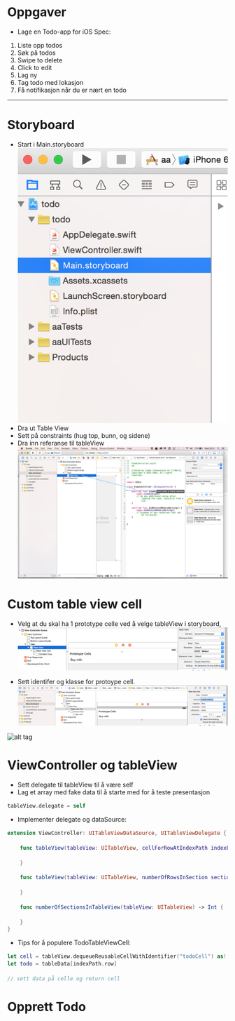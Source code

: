 # Oppgaver

- Lage en Todo-app for iOS
Spec:

1. Liste opp todos
2. Søk på todos
3. Swipe to delete
4. Click to edit
5. Lag ny 
6. Tag todo med lokasjon
7. Få notifikasjon når du er nært en todo

---

# Storyboard

- Start i Main.storyboard
![alt tag](https://github.com/Lomaas/iOS-kurs-foilsett/blob/master/storyboard.png?raw=true)
- Dra ut Table View
- Sett på constraints (hug top, bunn, og sidene)
- Dra inn referanse til tableView
![alt tag](https://github.com/Lomaas/iOS-kurs-foilsett/blob/master/ctrldrag.png?raw=true)


# Custom table view cell

- Velg at du skal ha 1 prototype celle ved å velge tableView i storyboard, 
![alt tag](https://github.com/Lomaas/iOS-kurs-foilsett/blob/master/protoypecell.png?raw=true)

- Sett identifer og klasse for protoype cell. 
![alt tag](https://github.com/Lomaas/iOS-kurs-foilsett/blob/master/customcell.png?raw=true)

![alt tag](raw.githubusercontent.com/Lomaas/iOS-kurs-foilsett/gh-pages/customclass.png)

# ViewController og  tableView

- Sett delegate til tableView til å være self
- Lag et array med fake data til å starte med for å teste presentasjon

```swift
tableView.delegate = self
```

- Implementer delegate og dataSource:

```swift
extension ViewController: UITableViewDataSource, UITableViewDelegate {
    
    func tableView(tableView: UITableView, cellForRowAtIndexPath indexPath: NSIndexPath) -> UITableViewCell {
        
    }
    
    func tableView(tableView: UITableView, numberOfRowsInSection section: Int) -> Int {
        
    }
    
    func numberOfSectionsInTableView(tableView: UITableView) -> Int {
        
    }
}
```

- Tips for å populere TodoTableViewCell:

```swift
let cell = tableView.dequeueReusableCellWithIdentifier("todoCell") as! TodoTableViewCell
let todo = tableData[indexPath.row]

// sett data på celle og return cell

```


# Opprett Todo


